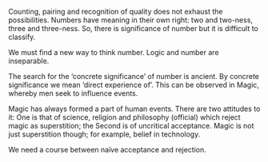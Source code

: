 Counting, pairing and recognition of quality does not exhaust the possibilities. Numbers have meaning in their own right: two and two-ness, three and three-ness. So, there is significance of number but it is difficult to classify.

We must find a new way to think number. Logic and number are inseparable.

The search for the ‘concrete significance’ of number is ancient. By concrete significance we mean ‘direct experience of’. This can be observed in Magic, whereby men seek to influence events.

Magic has always formed a part of human events. There are two attitudes to it: One is that of science, religion and philosophy (official) which reject magic as superstition; the Second is of uncritical acceptance. Magic is not just superstition though; for example, belief in technology.

We need a course between naïve acceptance and rejection.